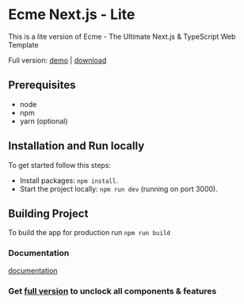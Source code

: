 # Ecme Next.js - Lite

This is a lite version of Ecme - The Ultimate Next.js & TypeScript Web Template

Full version: [demo](https://ecme-next.themenate.net/) | [download](https://themeforest.net/item/ecme-nextjs-tailwind-admin-template-app-router/56475600)

## Prerequisites

- node
- npm
- yarn (optional)


## Installation and Run locally

To get started follow this steps:

- Install packages: `npm install`.
- Start the project locally: `npm run dev` (running on port 3000).

## Building Project

To build the app for production run `npm run build`


### Documentation
[documentation](https://ecme-next.themenate.net/guide/documentation/introduction)

### Get [full version](https://themeforest.net/item/ecme-nextjs-tailwind-admin-template-app-router/56475600) to unclock all components & features
